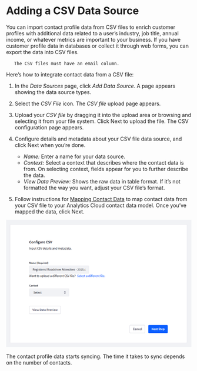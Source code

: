 # Adding a CSV Data Source

You can import contact profile data from CSV files to enrich customer profiles with additional data related to a user’s industry, job title, annual income, or whatever metrics are important to your business. If you have customer profile data in databases or collect it through web forms, you can export the data into CSV files.

```important::
   The CSV files must have an email column.
```

Here’s how to integrate contact data from a CSV file:

1. In the *Data Sources* page, click *Add Data Source*. A page appears showing the data source types.

1. Select the *CSV File* icon. The *CSV file* upload page appears.

1. Upload your *CSV file* by dragging it into the upload area or browsing and selecting it from your file system. Click Next to upload the file. The CSV configuration page appears.

1. Configure details and metadata about your CSV file data source, and click Next when you’re done.

    * *Name:* Enter a name for your data source.
    * *Context:* Select a context that describes where the contact data is from. On selecting context, fields appear for you to further describe the data.
    * *View Data Preview:* Shows the raw data in table format. If it’s not formatted the way you want, adjust your CSV file’s format.

1. Follow instructions for [Mapping Contact Data](./mapping-contact-data.md) to map contact data from your CSV file to your Analytics Cloud contact data model. Once you’ve mapped the data, click Next.

![When configuring a CSV file data source, you can describe the data context and view the data to make sure it’s formatted properly.](adding-a-csv-data-source/images/01.png)

The contact profile data starts syncing. The time it takes to sync depends on the number of contacts.
